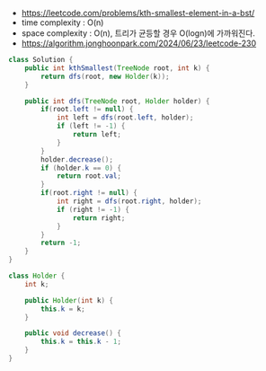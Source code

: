 - https://leetcode.com/problems/kth-smallest-element-in-a-bst/
- time complexity : O(n)
- space complexity : O(n), 트리가 균등할 경우 O(logn)에 가까워진다.
- https://algorithm.jonghoonpark.com/2024/06/23/leetcode-230

```java
class Solution {
    public int kthSmallest(TreeNode root, int k) {
        return dfs(root, new Holder(k));
    }

    public int dfs(TreeNode root, Holder holder) {
        if(root.left != null) {
            int left = dfs(root.left, holder);
            if (left != -1) {
                return left;
            }
        }
        holder.decrease();
        if (holder.k == 0) {
            return root.val;
        }
        if(root.right != null) {
            int right = dfs(root.right, holder);
            if (right != -1) {
                return right;
            }
        }
        return -1;
    }
}

class Holder {
    int k;

    public Holder(int k) {
        this.k = k;
    }

    public void decrease() {
        this.k = this.k - 1;
    }
}
```
